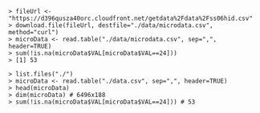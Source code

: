 
    > fileUrl <- "https://d396qusza40orc.cloudfront.net/getdata%2Fdata%2Fss06hid.csv"
    > download.file(fileUrl, destfile="./data/microdata.csv", method="curl")
    > microData <- read.table("./data/microdata.csv", sep=",", header=TRUE)
    > sum(!is.na(microData$VAL[microData$VAL==24]))
    > [1] 53
    
    > list.files("./")
    > microData <- read.table("./data.csv", sep=",", header=TRUE)
    > head(microData)
    > dim(microData) # 6496x188
    > sum(!is.na(microData$VAL[microData$VAL==24])) # 53




